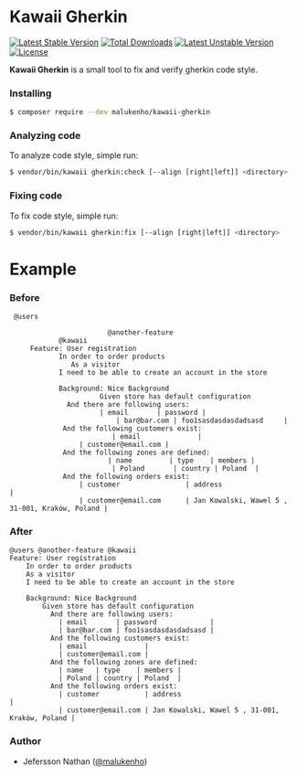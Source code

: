 Kawaii Gherkin
==============

[![Latest Stable Version](https://poser.pugx.org/malukenho/kawaii-gherkin/v/stable)](https://packagist.org/packages/malukenho/kawaii-gherkin)
[![Total Downloads](https://poser.pugx.org/malukenho/kawaii-gherkin/downloads)](https://packagist.org/packages/malukenho/kawaii-gherkin)
[![Latest Unstable Version](https://poser.pugx.org/malukenho/kawaii-gherkin/v/unstable)](https://packagist.org/packages/malukenho/kawaii-gherkin)
[![License](https://poser.pugx.org/malukenho/kawaii-gherkin/license)](https://packagist.org/packages/malukenho/kawaii-gherkin)

**Kawaii Gherkin** is a small tool to fix and verify gherkin code style. 

### Installing

```sh
$ composer require --dev malukenho/kawaii-gherkin
```

### Analyzing code

To analyze code style, simple run:

```sh
$ vendor/bin/kawaii gherkin:check [--align [right|left]] <directory>
```

### Fixing code

To fix code style, simple run:

```sh
$ vendor/bin/kawaii gherkin:fix [--align [right|left]] <directory>
```

# Example

### Before

```gherkin
 @users

                        @another-feature
            @kawaii
     Feature: User registration
            In order to order products
               As a visitor
            I need to be able to create an account in the store

            Background: Nice Background
                      Given store has default configuration
              And there are following users:
                      | email       | password |
                          | bar@bar.com | foo1sasdasdasdadsasd     |
             And the following customers exist:
                         | email              |
                 | customer@email.com |
             And the following zones are defined:
                        | name         | type    | members |
                         | Poland       | country | Poland  |
             And the following orders exist:
                 | customer                | address                                        |
                 | customer@email.com      | Jan Kowalski, Wawel 5 , 31-001, Kraków, Poland |
```

### After

```gherkin
@users @another-feature @kawaii
Feature: User registration
    In order to order products
    As a visitor
    I need to be able to create an account in the store

    Background: Nice Background
        Given store has default configuration
          And there are following users:
            | email       | password             |
            | bar@bar.com | foo1sasdasdasdadsasd |
          And the following customers exist:
            | email              |
            | customer@email.com |
          And the following zones are defined:
            | name   | type    | members |
            | Poland | country | Poland  |
          And the following orders exist:
            | customer           | address                                        |
            | customer@email.com | Jan Kowalski, Wawel 5 , 31-001, Kraków, Poland |
```

### Author

- Jefersson Nathan ([@malukenho](http://github.com/malukenho))

